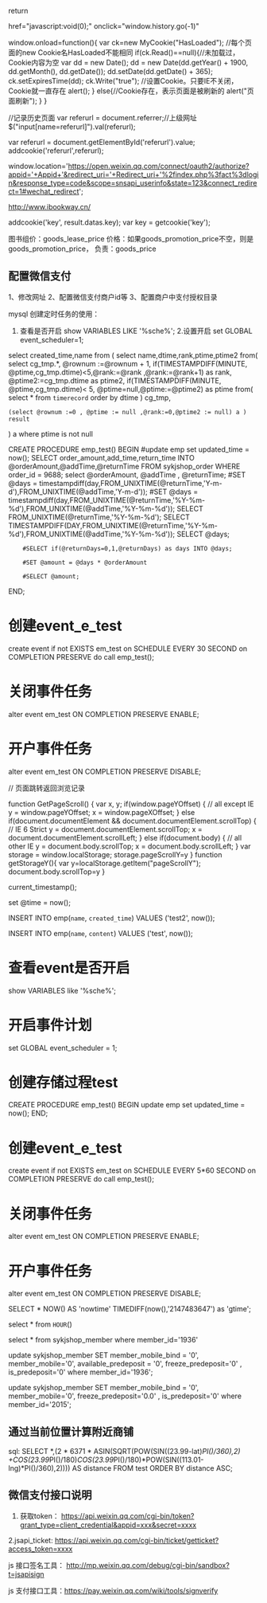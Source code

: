 return

href="javascript:void(0);" onclick="window.history.go(-1)"


window.onload=function(){
    var ck=new MyCookie("HasLoaded"); //每个页面的new Cookie名HasLoaded不能相同
    if(ck.Read()==null){//未加载过，Cookie内容为空
        var dd = new Date();
        dd = new Date(dd.getYear() + 1900, dd.getMonth(), dd.getDate());
        dd.setDate(dd.getDate() + 365);
        ck.setExpiresTime(dd);
        ck.Write("true"); //设置Cookie。只要IE不关闭，Cookie就一直存在
        alert();
    }
    else{//Cookie存在，表示页面是被刷新的
        alert("页面刷新");
    }
}


//记录历史页面
var referurl = document.referrer;//上级网址
$("input[name=referurl]").val(referurl);

var  referurl = document.getElementById('referurl').value;
addcookie('referurl',referurl);


window.location='https://open.weixin.qq.com/connect/oauth2/authorize?appid='+Appid+'&redirect_uri='+Redirect_uri+'%2findex.php%3fact%3dlogin&response_type=code&scope=snsapi_userinfo&state=123&connect_redirect=1#wechat_redirect';


http://www.ibookway.cn/


addcookie('key', result.datas.key);
var key = getcookie('key');

图书组价：goods_lease_price
价格：如果goods_promotion_price不空，则是goods_promotion_price，
负责：goods_price


## 配置微信支付
1、修改网址
2、配置微信支付商户id等
3、配置商户中支付授权目录

mysql 创建定时任务的使用：
1. 查看是否开启
show VARIABLES LIKE '%sche%';
2.设置开启
set GLOBAL event_scheduler=1;



select created_time,name from
(
select name,dtime,rank,ptime,ptime2 from(
    select cg_tmp.*, @rownum :=@rownum + 1,
    if(TIMESTAMPDIFF(MINUTE, @ptime,cg_tmp.dtime)<5,@rank:=@rank ,@rank:=@rank+1) as rank,
    @ptime2:=cg_tmp.dtime as ptime2,
    if(TIMESTAMPDIFF(MINUTE, @ptime,cg_tmp.dtime)< 5, @ptime=null,@ptime:=@ptime2) as ptime
    from( select * from `timerecord`  order by dtime ) cg_tmp,

    (select @rownum :=0 , @ptime := null ,@rank:=0,@ptime2 := null) a )  result
) a
where ptime is not null


CREATE  PROCEDURE emp_test()
BEGIN
        #update emp set updated_time = now();
        SELECT order_amount,add_time,return_time INTO @orderAmount,@addTime,@returnTime FROM sykjshop_order WHERE order_id = 9688;
        select @orderAmount, @addTime , @returnTime;
        #SET @days = timestampdiff(day,FROM_UNIXTIME(@returnTime,'Y-m-d'),FROM_UNIXTIME(@addTime,'Y-m-d'));
        #SET @days = timestampdiff(day,FROM_UNIXTIME(@returnTime,'%Y-%m-%d'),FROM_UNIXTIME(@addTime,'%Y-%m-%d'));
        SELECT FROM_UNIXTIME(@returnTime,'%Y-%m-%d');
        SELECT TIMESTAMPDIFF(DAY,FROM_UNIXTIME(@returnTime,'%Y-%m-%d'),FROM_UNIXTIME(@addTime,'%Y-%m-%d'));
        SELECT @days;


        #SELECT if(@returnDays=0,1,@returnDays) as days INTO @days;

        #SET @amount = @days * @orderAmount

        #SELECT @amount;
END;

# 创建event_e_test
create event if not EXISTS em_test
on SCHEDULE EVERY 30 SECOND
on COMPLETION PRESERVE
do call emp_test();

# 关闭事件任务
alter event em_test ON
COMPLETION PRESERVE ENABLE;

# 开户事件任务
alter event em_test ON
COMPLETION PRESERVE DISABLE;



// 页面跳转返回浏览记录

function GetPageScroll()
{
    var x, y; if(window.pageYOffset)
    {    // all except IE
    y = window.pageYOffset;
    x = window.pageXOffset;
    } else if(document.documentElement && document.documentElement.scrollTop)
    {    // IE 6 Strict
    y = document.documentElement.scrollTop;
    x = document.documentElement.scrollLeft;
    } else if(document.body) {    // all other IE
    y = document.body.scrollTop;
    x = document.body.scrollLeft;
    }
    var storage = window.localStorage;
    storage.pageScrollY=y
}
function getStorageY(){
    var y=localStorage.getItem("pageScrollY");
    document.body.scrollTop=y
}




current_timestamp();

set @time = now();

INSERT INTO emp(`name`, `created_time`) VALUES ('test2', now());


INSERT INTO emp(`name`, `content`) VALUES ('test', now());

# 查看event是否开启
show VARIABLES like '%sche%';

# 开启事件计划
set GLOBAL event_scheduler = 1;

# 创建存储过程test

CREATE  PROCEDURE emp_test()
BEGIN
update emp set updated_time = now();
END;

# 创建event_e_test
create event if not EXISTS em_test
on SCHEDULE EVERY 5*60 SECOND
on COMPLETION PRESERVE
do call emp_test();

# 关闭事件任务
alter event em_test ON
COMPLETION PRESERVE ENABLE;

# 开户事件任务
alter event em_test ON
COMPLETION PRESERVE DISABLE;


SELECT * NOW() AS 'nowtime' TIMEDIFF(now(),'2147483647') as 'gtime';

select * from `HOUR`()




select * from sykjshop_member where member_id='1936'


update sykjshop_member SET member_mobile_bind = '0', member_mobile='0',
 available_predeposit = '0', freeze_predeposit='0' , is_predeposit='0'
where member_id='1936';



update sykjshop_member SET member_mobile_bind = '0', member_mobile='0', freeze_predeposit='0.0' , is_predeposit='0'
where member_id='2015';



## 通过当前位置计算附近商铺
 sql: SELECT *,(2 * 6371 * ASIN(SQRT(POW(SIN((23.99-lat)*PI()/360),2)
+COS(23.99*PI()/180)*COS(23.99*PI()/180)*POW(SIN((113.01-lng)*PI()/360),2)))) 
AS distance FROM test ORDER BY distance ASC;



## 微信支付接口说明

1. 获取token： https://api.weixin.qq.com/cgi-bin/token?grant_type=client_credential&appid=xxx&secret=xxxx

2.jsapi_ticket:  https://api.weixin.qq.com/cgi-bin/ticket/getticket?access_token=xxxx

js 接口签名工具： http://mp.weixin.qq.com/debug/cgi-bin/sandbox?t=jsapisign

js 支付接口工具：https://pay.weixin.qq.com/wiki/tools/signverify


